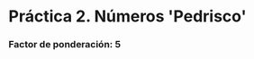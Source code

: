 # Práctica 2. Números 'Pedrisco'


### Factor de ponderación: 5
<!--stackedit_data:
eyJoaXN0b3J5IjpbNzA4MTMxMzQzXX0=
-->